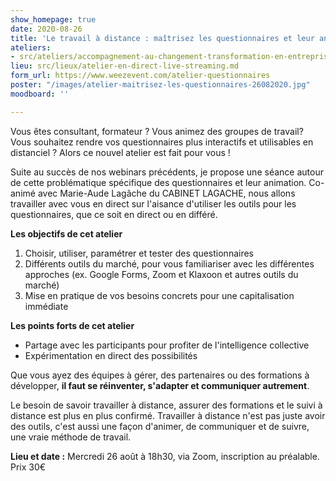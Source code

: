 ```yaml
---
show_homepage: true
date: 2020-08-26
title: 'Le travail à distance : maîtrisez les questionnaires et leur animation'
ateliers:
- src/ateliers/accompagnement-au-changement-transformation-en-entreprises.md
lieu: src/lieux/atelier-en-direct-live-streaming.md
form_url: https://www.weezevent.com/atelier-questionnaires
poster: "/images/atelier-maitrisez-les-questionnaires-26082020.jpg"
moodboard: ''

---
```

Vous êtes consultant, formateur ? Vous animez des groupes de travail? Vous souhaitez rendre vos questionnaires plus interactifs et utilisables en distanciel ? Alors ce nouvel atelier est fait pour vous !

Suite au succès de nos webinars précédents, je propose une séance autour de cette problématique spécifique des questionnaires et leur animation. Co-animé avec Marie-Aude Lagâche du CABINET LAGACHE, nous allons travailler avec vous en direct sur l'aisance d'utiliser les outils pour les questionnaires, que ce soit en direct ou en différé.  

**Les objectifs de cet atelier** 

1. Choisir, utiliser, paramétrer et tester des questionnaires
2. Différents outils du marché, pour vous familiariser avec les différentes approches (ex. Google Forms, Zoom et Klaxoon et autres outils du marché) 
3. Mise en pratique de vos besoins concrets pour une capitalisation immédiate

**Les points forts de cet atelier**

* Partage avec les participants pour profiter de l'intelligence collective 
* Expérimentation en direct des possibilités 

Que vous ayez des équipes à gérer, des partenaires ou des formations à développer, **il faut se réinventer, s'adapter et communiquer autrement**. 

Le besoin de savoir travailler à distance, assurer des formations et le suivi à distance est plus en plus confirmé. Travailler à distance n'est pas juste avoir des outils, c'est aussi une façon d'animer, de communiquer et de suivre, une vraie méthode de travail.

**Lieu et date :**  Mercredi 26 août à 18h30, via Zoom, inscription au préalable. Prix 30€